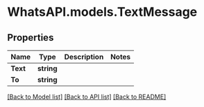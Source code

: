 
# WhatsAPI.models.TextMessage

## Properties

Name | Type | Description | Notes
------------ | ------------- | ------------- | -------------
**Text** | **string** |  | 
**To** | **string** |  | 

[[Back to Model list]](../README.md#documentation-for-models)
[[Back to API list]](../README.md#documentation-for-api-endpoints)
[[Back to README]](../README.md)

